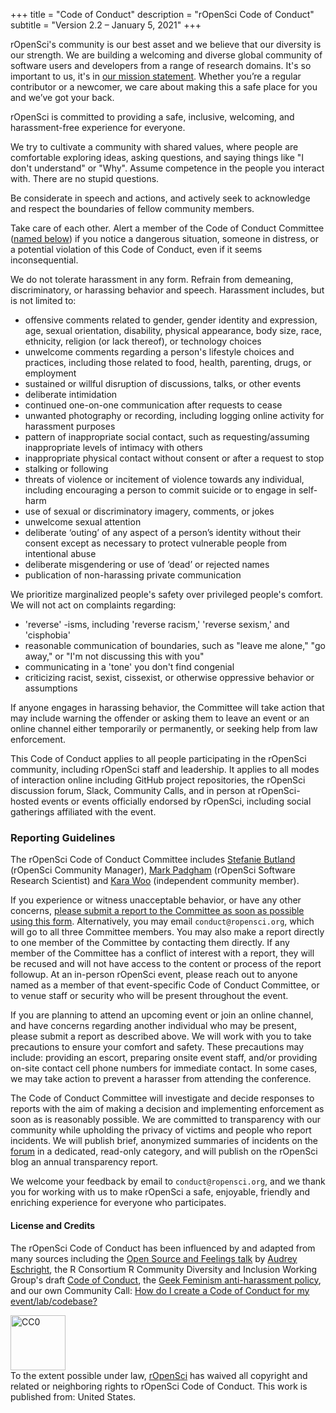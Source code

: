 +++
title = "Code of Conduct"
description = "rOpenSci Code of Conduct"
subtitle = "Version 2.2 – January 5, 2021"
+++

rOpenSci's community is our best asset and we believe that our diversity is our strength. We are building a welcoming and diverse global community of software users and developers from a range of research domains. It's so important to us, it's in [our mission statement](/about/). Whether you’re a regular contributor or a newcomer, we care about making this a safe place for you and we’ve got your back.

rOpenSci is committed to providing a safe, inclusive, welcoming, and harassment-free experience for everyone.

We try to cultivate a community with shared values, where people are comfortable exploring ideas, asking questions, and saying things like "I don't understand" or "Why". Assume competence in the people you interact with. There are no stupid questions.

Be considerate in speech and actions, and actively seek to acknowledge and respect the boundaries of fellow community members.

Take care of each other. Alert a member of the Code of Conduct Committee ([named below](#reporting-guidelines)) if you notice a dangerous situation, someone in distress, or a potential violation of this Code of Conduct, even if it seems inconsequential.

We do not tolerate harassment in any form. Refrain from demeaning, discriminatory, or harassing behavior and speech. Harassment includes, but is not limited to:

- offensive comments related to gender, gender identity and expression, age, sexual orientation, disability, physical appearance, body size, race, ethnicity, religion (or lack thereof), or technology choices
- unwelcome comments regarding a person's lifestyle choices and practices, including those related to food, health, parenting, drugs, or employment
- sustained or willful disruption of discussions, talks, or other events
- deliberate intimidation
- continued one-on-one communication after requests to cease
- unwanted photography or recording, including logging online activity for harassment purposes
- pattern of inappropriate social contact, such as requesting/assuming inappropriate levels of intimacy with others
- inappropriate physical contact without consent or after a request to stop
- stalking or following
- threats of violence or incitement of violence towards any individual, including encouraging a person to commit suicide or to engage in self-harm
- use of sexual or discriminatory imagery, comments, or jokes
- unwelcome sexual attention
- deliberate ‘outing’ of any aspect of a person’s identity without their consent except as necessary to protect vulnerable people from intentional abuse
- deliberate misgendering or use of ‘dead’ or rejected names
- publication of non-harassing private communication

We prioritize marginalized people's safety over privileged people's comfort. We will not act on complaints regarding:

- 'reverse' -isms, including 'reverse racism,' 'reverse sexism,' and 'cisphobia'
- reasonable communication of boundaries, such as "leave me alone," "go away," or "I'm not discussing this with you"
- communicating in a 'tone' you don't find congenial
- criticizing racist, sexist, cissexist, or otherwise oppressive behavior or assumptions

If anyone engages in harassing behavior, the Committee will take action that may include warning the offender or asking them to leave an event or an online channel either temporarily or permanently, or seeking help from law enforcement.

This Code of Conduct applies to all people participating in the rOpenSci community, including rOpenSci staff and leadership. It applies to all modes of interaction online including GitHub project repositories, the rOpenSci discussion forum, Slack, Community Calls, and in person at rOpenSci-hosted events or events officially endorsed by rOpenSci, including social gatherings affiliated with the event.

### Reporting Guidelines

The rOpenSci Code of Conduct Committee includes [Stefanie Butland](/author/stefanie-butland) (rOpenSci Community Manager), [Mark Padgham](/author/mark-padgham) (rOpenSci Software Research Scientist) and [Kara Woo](https://karawoo.com/) (independent community member).

If you experience or witness unacceptable behavior, or have any other concerns, [please submit a report  to the Committee as soon as possible using this form](https://docs.google.com/forms/d/e/1FAIpQLSdPdhOveaz21SitTBpQ5686xEKPq8DW-Kb8CyKyX89aw5Mz_A/viewform). Alternatively, you may email `conduct@ropensci.org`, which will go to all three Committee members. You may also make a report directly to one member of the Committee by contacting them directly. If any member of the Committee has a conflict of interest with a report, they will be recused and will not have access to the content or process of the report followup. At an in-person rOpenSci event, please reach out to anyone named as a member of that event-specific Code of Conduct Committee, or to venue staff or security who will be present throughout the event.

If you are planning to attend an upcoming event or join an online channel, and have concerns regarding another individual who may be present, please submit a report as described above. We will work with you to take precautions to ensure your comfort and safety. These precautions may include: providing an escort, preparing onsite event staff, and/or providing on-site contact cell phone numbers for immediate contact. In some cases, we may take action to prevent a harasser from attending the conference.

The Code of Conduct Committee will investigate and decide responses to reports with the aim of making a decision and implementing enforcement as soon as is reasonably possible. We are committed to transparency with our community while upholding the privacy of victims and people who report incidents. We will publish brief, anonymized summaries of incidents on the [forum](https://discuss.ropensci.org/c/conduct) in a dedicated, read-only category, and will publish on the rOpenSci blog an annual transparency report.

We welcome your feedback by email to `conduct@ropensci.org`, and we thank you for working with us to make rOpenSci a safe, enjoyable, friendly and enriching experience for everyone who participates.

#### License and Credits
The rOpenSci Code of Conduct has been influenced by and adapted from many sources including the [Open Source and Feelings talk](https://youtu.be/nizfHxg8y3o) by [Audrey Eschright](https://lifeofaudrey.com/), the R Consortium R Community Diversity and Inclusion Working Group's draft [Code of Conduct](https://github.com/RConsortium/RCDI-WG/blob/0ca0a91dccc9296ff53a5806f52a2a49dbb8850d/conduct/code-of-conduct.md), the [Geek Feminism anti-harassment policy](https://geekfeminism.wikia.com/wiki/Community_anti-harassment/Policy), and our own Community Call: [How do I create a Code of Conduct for my event/lab/codebase?](/commcalls/2016-12-15/)

<p xmlns:dct="http://purl.org/dc/terms/" xmlns:vcard="http://www.w3.org/2001/vcard-rdf/3.0#">
  <a rel="license"
     href="https://creativecommons.org/publicdomain/zero/1.0/">
    <img src="https://i.creativecommons.org/p/zero/1.0/88x31.png" style="border-style: none; width: 88px;" alt="CC0" />
  </a>
  <br />
  To the extent possible under law,
  <a rel="dct:publisher"
     href="https://ropensci.org/">
    <span property="dct:title">rOpenSci</span></a>
  has waived all copyright and related or neighboring rights to
  <span property="dct:title">rOpenSci Code of Conduct</span>.
This work is published from:
<span property="vcard:Country" datatype="dct:ISO3166"
      content="US" about="https://ropensci.org/">
  United States</span>.
</p>
